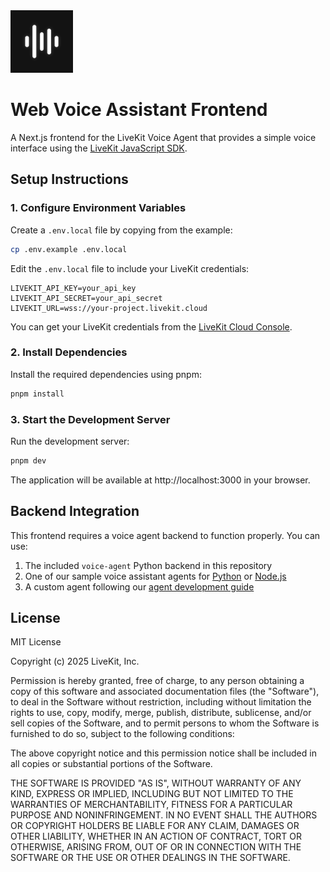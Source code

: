 <img src="./.github/assets/app-icon.png" alt="Voice Assistant App Icon" width="100" height="100">

# Web Voice Assistant Frontend

A Next.js frontend for the LiveKit Voice Agent that provides a simple voice interface using the [LiveKit JavaScript SDK](https://github.com/livekit/client-sdk-js).

## Setup Instructions

### 1. Configure Environment Variables

Create a `.env.local` file by copying from the example:

```bash
cp .env.example .env.local
```

Edit the `.env.local` file to include your LiveKit credentials:

```
LIVEKIT_API_KEY=your_api_key
LIVEKIT_API_SECRET=your_api_secret
LIVEKIT_URL=wss://your-project.livekit.cloud
```

You can get your LiveKit credentials from the [LiveKit Cloud Console](https://cloud.livekit.io).

### 2. Install Dependencies

Install the required dependencies using pnpm:

```bash
pnpm install
```

### 3. Start the Development Server

Run the development server:

```bash
pnpm dev
```

The application will be available at http://localhost:3000 in your browser.

## Backend Integration

This frontend requires a voice agent backend to function properly. You can use:

1. The included `voice-agent` Python backend in this repository
2. One of our sample voice assistant agents for [Python](https://github.com/livekit-examples/voice-pipeline-agent-python) or [Node.js](https://github.com/livekit-examples/voice-pipeline-agent-node)
3. A custom agent following our [agent development guide](https://docs.livekit.io/agents/quickstart/)

## License

MIT License

Copyright (c) 2025 LiveKit, Inc.

Permission is hereby granted, free of charge, to any person obtaining a copy
of this software and associated documentation files (the "Software"), to deal
in the Software without restriction, including without limitation the rights
to use, copy, modify, merge, publish, distribute, sublicense, and/or sell
copies of the Software, and to permit persons to whom the Software is
furnished to do so, subject to the following conditions:

The above copyright notice and this permission notice shall be included in all
copies or substantial portions of the Software.

THE SOFTWARE IS PROVIDED "AS IS", WITHOUT WARRANTY OF ANY KIND, EXPRESS OR
IMPLIED, INCLUDING BUT NOT LIMITED TO THE WARRANTIES OF MERCHANTABILITY,
FITNESS FOR A PARTICULAR PURPOSE AND NONINFRINGEMENT. IN NO EVENT SHALL THE
AUTHORS OR COPYRIGHT HOLDERS BE LIABLE FOR ANY CLAIM, DAMAGES OR OTHER
LIABILITY, WHETHER IN AN ACTION OF CONTRACT, TORT OR OTHERWISE, ARISING FROM,
OUT OF OR IN CONNECTION WITH THE SOFTWARE OR THE USE OR OTHER DEALINGS IN THE
SOFTWARE.
